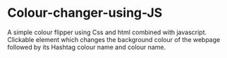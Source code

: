 # Colour-changer-using-JS
A simple colour flipper using Css and html combined with javascript. Clickable element which changes the background colour of the webpage followed by its Hashtag
colour name and colour name.
